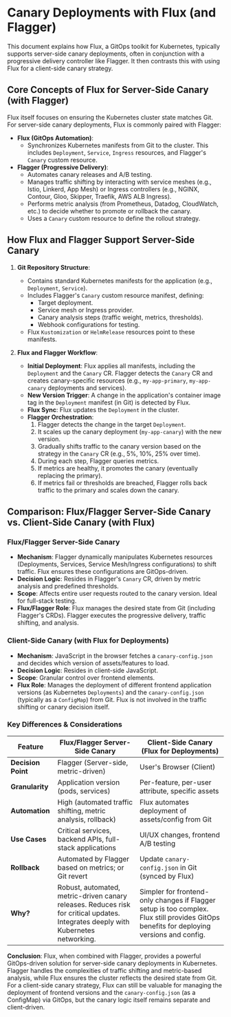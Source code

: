 # Canary Deployments with Flux (and Flagger)

This document explains how Flux, a GitOps toolkit for Kubernetes, typically supports server-side canary deployments, often in conjunction with a progressive delivery controller like Flagger. It then contrasts this with using Flux for a client-side canary strategy.

## Core Concepts of Flux for Server-Side Canary (with Flagger)

Flux itself focuses on ensuring the Kubernetes cluster state matches Git. For server-side canary deployments, Flux is commonly paired with Flagger:

*   **Flux (GitOps Automation)**:
    *   Synchronizes Kubernetes manifests from Git to the cluster. This includes `Deployment`, `Service`, `Ingress` resources, and Flagger's `Canary` custom resource.
*   **Flagger (Progressive Delivery)**:
    *   Automates canary releases and A/B testing.
    *   Manages traffic shifting by interacting with service meshes (e.g., Istio, Linkerd, App Mesh) or Ingress controllers (e.g., NGINX, Contour, Gloo, Skipper, Traefik, AWS ALB Ingress).
    *   Performs metric analysis (from Prometheus, Datadog, CloudWatch, etc.) to decide whether to promote or rollback the canary.
    *   Uses a `Canary` custom resource to define the rollout strategy.

## How Flux and Flagger Support Server-Side Canary

1.  **Git Repository Structure**:
    *   Contains standard Kubernetes manifests for the application (e.g., `Deployment`, `Service`).
    *   Includes Flagger's `Canary` custom resource manifest, defining:
        *   Target deployment.
        *   Service mesh or Ingress provider.
        *   Canary analysis steps (traffic weight, metrics, thresholds).
        *   Webhook configurations for testing.
    *   Flux `Kustomization` or `HelmRelease` resources point to these manifests.

2.  **Flux and Flagger Workflow**:
    *   **Initial Deployment**: Flux applies all manifests, including the `Deployment` and the `Canary` CR. Flagger detects the `Canary` CR and creates canary-specific resources (e.g., `my-app-primary`, `my-app-canary` deployments and services).
    *   **New Version Trigger**: A change in the application's container image tag in the `Deployment` manifest (in Git) is detected by Flux.
    *   **Flux Sync**: Flux updates the `Deployment` in the cluster.
    *   **Flagger Orchestration**:
        1.  Flagger detects the change in the target `Deployment`.
        2.  It scales up the canary deployment (`my-app-canary`) with the new version.
        3.  Gradually shifts traffic to the canary version based on the strategy in the `Canary` CR (e.g., 5%, 10%, 25% over time).
        4.  During each step, Flagger queries metrics.
        5.  If metrics are healthy, it promotes the canary (eventually replacing the primary).
        6.  If metrics fail or thresholds are breached, Flagger rolls back traffic to the primary and scales down the canary.

## Comparison: Flux/Flagger Server-Side Canary vs. Client-Side Canary (with Flux)

### Flux/Flagger Server-Side Canary
*   **Mechanism**: Flagger dynamically manipulates Kubernetes resources (Deployments, Services, Service Mesh/Ingress configurations) to shift traffic. Flux ensures these configurations are GitOps-driven.
*   **Decision Logic**: Resides in Flagger's `Canary` CR, driven by metric analysis and predefined thresholds.
*   **Scope**: Affects entire user requests routed to the canary version. Ideal for full-stack testing.
*   **Flux/Flagger Role**: Flux manages the desired state from Git (including Flagger's CRDs). Flagger executes the progressive delivery, traffic shifting, and analysis.

### Client-Side Canary (with Flux for Deployments)
*   **Mechanism**: JavaScript in the browser fetches a `canary-config.json` and decides which version of assets/features to load.
*   **Decision Logic**: Resides in client-side JavaScript.
*   **Scope**: Granular control over frontend elements.
*   **Flux Role**: Manages the deployment of different frontend application versions (as Kubernetes `Deployments`) and the `canary-config.json` (typically as a `ConfigMap`) from Git. Flux is not involved in the traffic shifting or canary decision itself.

### Key Differences & Considerations

| Feature             | Flux/Flagger Server-Side Canary                             | Client-Side Canary (Flux for Deployments)                      |
|---------------------|-------------------------------------------------------------|-------------------------------------------------------------------|
| **Decision Point**  | Flagger (Server-side, metric-driven)                        | User's Browser (Client)                                           |
| **Granularity**     | Application version (pods, services)                        | Per-feature, per-user attribute, specific assets                  |
| **Automation**      | High (automated traffic shifting, metric analysis, rollback)| Flux automates deployment of assets/config from Git             |
| **Use Cases**       | Critical services, backend APIs, full-stack applications    | UI/UX changes, frontend A/B testing                               |
| **Rollback**        | Automated by Flagger based on metrics; or Git revert        | Update `canary-config.json` in Git (synced by Flux)               |
| **Why?**            | Robust, automated, metric-driven canary releases. Reduces risk for critical updates. Integrates deeply with Kubernetes networking. | Simpler for frontend-only changes if Flagger setup is too complex. Flux still provides GitOps benefits for deploying versions and config. |

**Conclusion**:
Flux, when combined with Flagger, provides a powerful GitOps-driven solution for server-side canary deployments in Kubernetes. Flagger handles the complexities of traffic shifting and metric-based analysis, while Flux ensures the cluster reflects the desired state from Git. For a client-side canary strategy, Flux can still be valuable for managing the deployment of frontend versions and the `canary-config.json` (as a ConfigMap) via GitOps, but the canary logic itself remains separate and client-driven.
